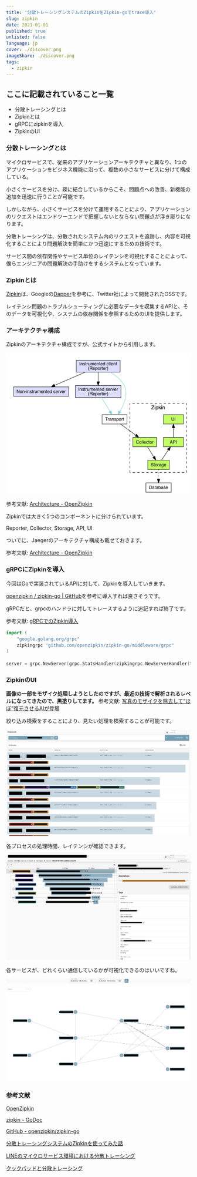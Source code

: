 ```yaml
---
title: '分散トレーシングシステムのZipkinをZipkin-goでtrace導入'
slug: zipkin
date: 2021-01-01
published: true
unlisted: false
language: jp
cover: ./discover.png
imageShare: ./discover.png
tags:
  - zipkin
---
```


## ここに記載されていること一覧

- 分散トレーシングとは
- Zipkinとは
- gRPCにzipkinを導入
- ZipkinのUI

### 分散トレーシングとは

マイクロサービスで、従来のアプリケーションアーキテクチャと異なり、1つのアプリケーションをビジネス機能に沿って、複数の小さなサービスに分けて構成している。

小さくサービスを分け、疎に結合しているからこそ、問題点への改善、新機能の追加を迅速に行うことが可能です。

しかしながら、小さくサービスを分けて運用することにより、アプリケーションのリクエストはエンドツーエンドで把握しないとならない問題点が浮き彫りになります。

分散トレーシングは、分散されたシステム内のリクエストを追跡し、内容を可視化することにより問題解決を簡単にかつ迅速にするための技術です。

サービス間の依存関係やサービス単位のレイテンシを可視化することによって、僕らエンジニアの問題解決の手助けをするシステムとなっています。

### Zipkinとは

[Zipkin](https://github.com/openzipkin/zipkin)は、Googleの[Dapper](https://static.googleusercontent.com/media/research.google.com/ja//pubs/archive/36356.pdf)を参考に、Twitter社によって開発されたOSSです。

レイテンシ問題のトラブルシューティングに必要なデータを収集するAPIと、そのデータを可視化や、システムの依存関係を参照するためのUIを提供します。

### アーキテクチャ構成

Zipkinのアーキテクチャ構成ですが、公式サイトから引用します。

![Zipkin architecture](zipkin-architecture.png)

参考文献: [Architecture - OpenZipkin](https://zipkin.io/pages/architecture.html)

Zipkinでは大きく5つのコンポーネントに分けられています。

Reporter, Collector, Storage, API, UI

ついでに、Jaegerのアーキテクチャ構成も載せておきます。

参考文献: [Architecture - OpenZipkin](https://www.jaegertracing.io/docs/1.18/architecture/)

### gRPCにZipkinを導入

今回はGoで実装されているAPIに対して、Zipkinを導入していきます。

[openzipkin / zipkin-go | GitHub](https://github.com/openzipkin/zipkin-go)を参考に導入すれば良さそうです。

gRPCだと、grpcのハンドラに対してトレースするように追記すれば終了です。

参考文献: [gRPCでのZipkin導入](https://github.com/openzipkin/zipkin-go#grpc)

```go
import (
	"google.golang.org/grpc"
	zipkingrpc "github.com/openzipkin/zipkin-go/middleware/grpc"
)

server = grpc.NewServer(grpc.StatsHandler(zipkingrpc.NewServerHandler(tracer)))
```

### ZipkinのUI

**画像の一部をモザイク処理しようとしたのですが、最近の技術で解析されるレベルになってきたので、黒塗りしてます。** 参考文献: [写真のモザイクを除去して“ほぼ”復元させるAIが登場](https://ampmedia.jp/2020/06/29/ledge-ai-93/)

絞り込み検索をすることにより、見たい処理を検索することが可能です。

![find trace](discover.png)

各プロセスの処理時間、レイテンシが確認できます。

![process latency](latency.png)

各サービスが、どれくらい通信しているかが可視化できるのはいいですね。

![Zipkin grpah](graph.png)

### 参考文献

[OpenZipkin](https://zipkin.io/)

[zipkin - GoDoc](https://godoc.org/github.com/openzipkin/zipkin-go)

[GitHub - openzipkin/zipkin-go](https://github.com/openzipkin/zipkin-go)

[分散トレーシングシステムのZipkinを使ってみた話](https://qiita.com/miya10kei/items/2532b80fcd8d19eb2e75)

[LINEのマイクロサービス環境における分散トレーシング](https://engineering.linecorp.com/ja/blog/distributed-tracing-line-microservice-environment/)

[クックパッドと分散トレーシング](https://techlife.cookpad.com/entry/2017/09/06/115710)

